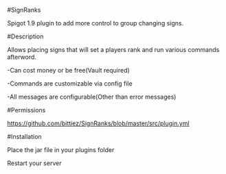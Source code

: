 #SignRanks

Spigot 1.9 plugin to add more control to group changing signs.


#Description

Allows placing signs that will set a players rank and run various commands afterword.


-Can cost money or be free(Vault required)

-Commands are customizable via config file

-All messages are configurable(Other than error messages)



#Permissions

https://github.com/bittiez/SignRanks/blob/master/src/plugin.yml


#Installation

Place the jar file in your plugins folder

Restart your server
